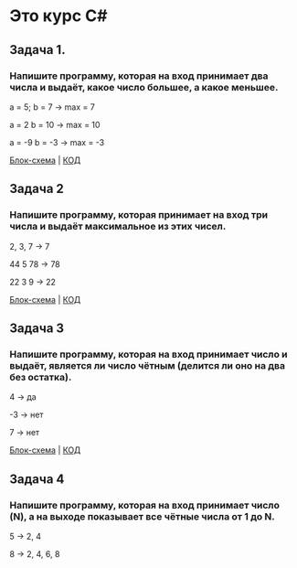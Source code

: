 # Это курс С#

## Задача 1.
### Напишите программу, которая на вход принимает два числа и выдаёт, какое число большее, а какое меньшее.

a = 5; b = 7 -> max = 7

a = 2 b = 10 -> max = 10

a = -9 b = -3 -> max = -3

[Блок-схема](diagram.Task1/../Task1/Diagram.drawio.png) | [КОД](https://github.com/XeniaLS13/Homework1/blob/main/Task1/Program.cs)

## Задача 2
### Напишите программу, которая принимает на вход три числа и выдаёт максимальное из этих чисел.

2, 3, 7 -> 7

44 5 78 -> 78

22 3 9 -> 22

[Блок-схема](diagram.Task2/../Task2/Diagram2.drawio.png) | [КОД](https://github.com/XeniaLS13/Homework1/blob/main/Task2/Program.cs)

## Задача 3
### Напишите программу, которая на вход принимает число и выдаёт, является ли число чётным (делится ли оно на два без остатка).

4 -> да

-3 -> нет

7 -> нет

[Блок-схема](Task3/diagram3.drawio.png) | [КОД](https://github.com/XeniaLS13/Homework1/blob/main/Task3/Program.cs)

## Задача 4

### Напишите программу, которая на вход принимает число (N), а на выходе показывает все чётные числа от 1 до N.

5 -> 2, 4

8 -> 2, 4, 6, 8
